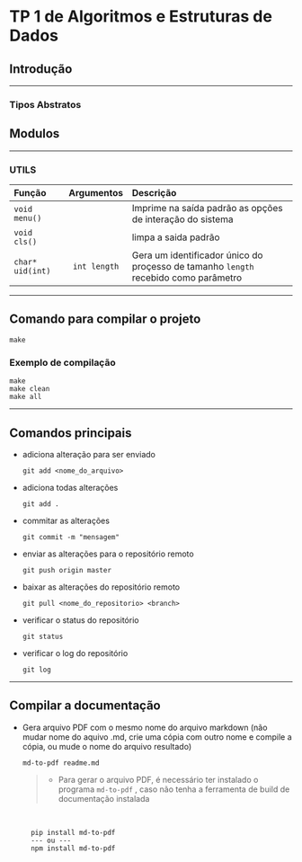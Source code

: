 # TP 1 de Algoritmos e Estruturas de Dados

## Introdução

***

### Tipos Abstratos

## Modulos

***

### UTILS

  | Função | Argumentos | Descrição |
  | :----- | :--------: | :-------- |
  | `void menu()` |  | Imprime na saída padrão as opções de interação do sistema
  | `void cls()` | | limpa a saida padrão |
  | `char* uid(int)` | `int length` | Gera um identificador único do proçesso de tamanho `length` recebido como parâmetro |
***

## Comando para compilar o projeto

    make

### Exemplo de compilação

    make
    make clean
    make all
***

## Comandos principais

- adiciona alteração para ser enviado

      git add <nome_do_arquivo>

- adiciona todas alterações

      git add .

- commitar as alterações

      git commit -m "mensagem"

- enviar as alterações para o repositório remoto

      git push origin master

- baixar as alterações do repositório remoto

      git pull <nome_do_repositorio> <branch>

- verificar o status do repositório

      git status

- verificar o log do repositório

      git log

---

## Compilar a documentação

- Gera arquivo PDF com o mesmo nome do arquivo markdown (não mudar nome do aquivo .md, crie uma cópia com outro nome e compile a cópia, ou mude o nome do arquivo resultado)

      md-to-pdf readme.md

    >
    > - Para gerar o arquivo PDF, é necessário ter instalado o programa `md-to-pdf` , caso não tenha a ferramenta de build de documentação instalada
    >
    <br>

        pip install md-to-pdf
        --- ou ---
        npm install md-to-pdf
